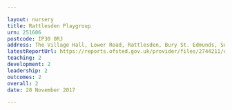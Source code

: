 ```yaml
---

layout: nursery
title: Rattlesden Playgroup
urn: 251606
postcode: IP30 0RJ
address: The Village Hall, Lower Road, Rattlesden, Bury St. Edmunds, Suffolk, IP30 0RJ
latestReportUrl: https://reports.ofsted.gov.uk/provider/files/2744211/urn/251606.pdf
teaching: 2
development: 2
leadership: 2
outcomes: 2
overall: 2
date: 28 November 2017

---
```

